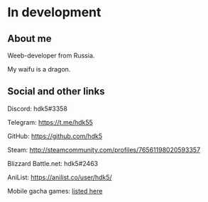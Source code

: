 # In development

## About me

Weeb-developer from Russia.

My waifu is a dragon.

## Social and other links

Discord: hdk5#3358

Telegram: <https://t.me/hdk55>

GitHub: <https://github.com/hdk5>

Steam: <http://steamcommunity.com/profiles/76561198020593357>

Blizzard Battle.net: hdk5#2463

<!--- osu!: <https://osu.ppy.sh/u/1287036> --->

AniList: <https://anilist.co/user/hdk5/>

Mobile gacha games: [listed here](gacha.md)
